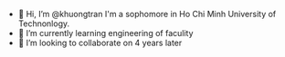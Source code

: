 - 👋 Hi, I’m @khuongtran
I'm a sophomore in Ho Chi Minh University of Technonlogy.
- 🌱 I’m currently learning engineering of faculity
- 💞️ I’m looking to collaborate on 4 years later

<!---
tranlekhuong200/tranlekhuong200 is a ✨ special ✨ repository because its `README.md` (this file) appears on your GitHub profile.
You can click the Preview link to take a look at your changes.
--->
